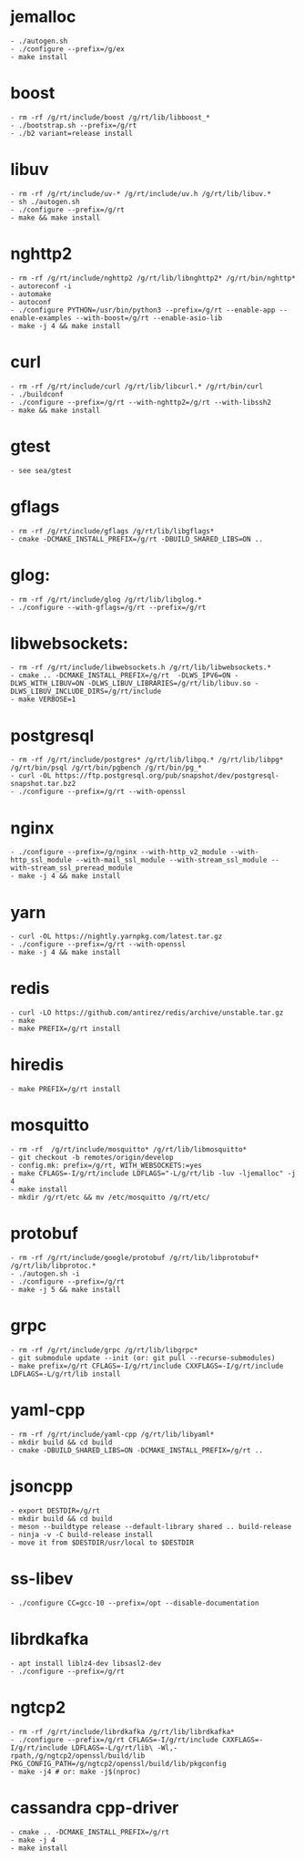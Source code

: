 # jemalloc
	- ./autogen.sh
	- ./configure --prefix=/g/ex
	- make install

# boost
	- rm -rf /g/rt/include/boost /g/rt/lib/libboost_*
	- ./bootstrap.sh --prefix=/g/rt
	- ./b2 variant=release install

# libuv
	- rm -rf /g/rt/include/uv-* /g/rt/include/uv.h /g/rt/lib/libuv.*
	- sh ./autogen.sh
	- ./configure --prefix=/g/rt
	- make && make install

# nghttp2
	- rm -rf /g/rt/include/nghttp2 /g/rt/lib/libnghttp2* /g/rt/bin/nghttp*
	- autoreconf -i
	- automake
	- autoconf
	- ./configure PYTHON=/usr/bin/python3 --prefix=/g/rt --enable-app --enable-examples --with-boost=/g/rt --enable-asio-lib
	- make -j 4 && make install

# curl
	- rm -rf /g/rt/include/curl /g/rt/lib/libcurl.* /g/rt/bin/curl
	- ./buildconf
	- ./configure --prefix=/g/rt --with-nghttp2=/g/rt --with-libssh2
	- make && make install

# gtest
	- see sea/gtest

# gflags
	- rm -rf /g/rt/include/gflags /g/rt/lib/libgflags*
	- cmake -DCMAKE_INSTALL_PREFIX=/g/rt -DBUILD_SHARED_LIBS=ON ..

# glog:
	- rm -rf /g/rt/include/glog /g/rt/lib/libglog.*
	- ./configure --with-gflags=/g/rt --prefix=/g/rt

# libwebsockets:
	- rm -rf /g/rt/include/libwebsockets.h /g/rt/lib/libwebsockets.*
	- cmake .. -DCMAKE_INSTALL_PREFIX=/g/rt  -DLWS_IPV6=ON -DLWS_WITH_LIBUV=ON -DLWS_LIBUV_LIBRARIES=/g/rt/lib/libuv.so -DLWS_LIBUV_INCLUDE_DIRS=/g/rt/include
	- make VERBOSE=1

# postgresql
	- rm -rf /g/rt/include/postgres* /g/rt/lib/libpq.* /g/rt/lib/libpg* /g/rt/bin/psql /g/rt/bin/pgbench /g/rt/bin/pg_*
	- curl -OL https://ftp.postgresql.org/pub/snapshot/dev/postgresql-snapshot.tar.bz2
	- ./configure --prefix=/g/rt --with-openssl

# nginx
	- ./configure --prefix=/g/nginx --with-http_v2_module --with-http_ssl_module --with-mail_ssl_module --with-stream_ssl_module --with-stream_ssl_preread_module
	- make -j 4 && make install

# yarn
	- curl -OL https://nightly.yarnpkg.com/latest.tar.gz
	- ./configure --prefix=/g/rt --with-openssl
	- make -j 4 && make install

# redis
	- curl -LO https://github.com/antirez/redis/archive/unstable.tar.gz
	- make
	- make PREFIX=/g/rt install

# hiredis
	- make PREFIX=/g/rt install 

# mosquitto
	- rm -rf  /g/rt/include/mosquitto* /g/rt/lib/libmosquitto*
	- git checkout -b remotes/origin/develop
	- config.mk: prefix=/g/rt, WITH_WEBSOCKETS:=yes
	- make CFLAGS=-I/g/rt/include LDFLAGS="-L/g/rt/lib -luv -ljemalloc" -j 4
	- make install
	- mkdir /g/rt/etc && mv /etc/mosquitto /g/rt/etc/

# protobuf
	- rm -rf /g/rt/include/google/protobuf /g/rt/lib/libprotobuf* /g/rt/lib/libprotoc.*
	- ./autogen.sh -i
	- ./configure --prefix=/g/rt
	- make -j 5 && make install

# grpc
	- rm -rf /g/rt/include/grpc /g/rt/lib/libgrpc*
	- git submodule update --init (or: git pull --recurse-submodules)
	- make prefix=/g/rt CFLAGS=-I/g/rt/include CXXFLAGS=-I/g/rt/include LDFLAGS=-L/g/rt/lib install

# yaml-cpp
	- rm -rf /g/rt/include/yaml-cpp /g/rt/lib/libyaml*
	- mkdir build && cd build
	- cmake -DBUILD_SHARED_LIBS=ON -DCMAKE_INSTALL_PREFIX=/g/rt ..

# jsoncpp
	- export DESTDIR=/g/rt
	- mkdir build && cd build
	- meson --buildtype release --default-library shared .. build-release
	- ninja -v -C build-release install
	- move it from $DESTDIR/usr/local to $DESTDIR

# ss-libev
	- ./configure CC=gcc-10 --prefix=/opt --disable-documentation

# librdkafka
	- apt install liblz4-dev libsasl2-dev
	- ./configure --prefix=/g/rt

# ngtcp2
	- rm -rf /g/rt/include/librdkafka /g/rt/lib/librdkafka*
	- ./configure --prefix=/g/rt CFLAGS=-I/g/rt/include CXXFLAGS=-I/g/rt/include LDFLAGS=-L/g/rt/lib\ -Wl,-rpath,/g/ngtcp2/openssl/build/lib PKG_CONFIG_PATH=/g/ngtcp2/openssl/build/lib/pkgconfig
	- make -j4 # or: make -j$(nproc)

# cassandra cpp-driver
	- cmake .. -DCMAKE_INSTALL_PREFIX=/g/rt
	- make -j 4
	- make install
